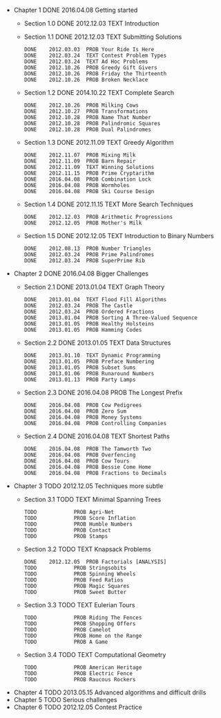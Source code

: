 * Chapter 1	DONE	2016.04.08	Getting started
  * Section 1.0	DONE	2012.12.03	TEXT Introduction
  * Section 1.1	DONE	2012.12.03	TEXT Submitting Solutions

		DONE	2012.03.03	PROB Your Ride Is Here
		DONE	2012.03.24	TEXT Contest Problem Types
		DONE	2012.03.24	TEXT Ad Hoc Problems
		DONE	2012.10.26	PROB Greedy Gift Givers
		DONE	2012.10.26	PROB Friday the Thirteenth
		DONE	2012.10.26	PROB Broken Necklace

  * Section 1.2	DONE	2014.10.22	TEXT Complete Search

		DONE	2012.10.26	PROB Milking Cows
		DONE	2012.10.27	PROB Transformations
		DONE	2012.10.28	PROB Name That Number
		DONE	2012.10.28	PROB Palindromic Squares
		DONE	2012.10.28	PROB Dual Palindromes

  * Section 1.3	DONE	2012.11.09	TEXT Greedy Algorithm

		DONE	2012.11.07	PROB Mixing Milk
		DONE	2012.11.09	PROB Barn Repair
		DONE	2012.11.09	TEXT Winning Solutions
		DONE	2012.11.15	PROB Prime Cryptarithm
		DONE	2016.04.08	PROB Combination Lock
		DONE	2016.04.08	PROB Wormholes
		DONE	2016.04.08	PROB Ski Course Design

  * Section 1.4	DONE	2012.11.15	TEXT More Search Techniques

		DONE	2012.12.03	PROB Arithmetic Progressions
		DONE	2012.12.05	PROB Mother's Milk

  * Section 1.5	DONE	2012.12.05	TEXT Introduction to Binary Numbers

		DONE	2012.08.13	PROB Number Triangles
		DONE	2012.03.24	PROB Prime Palindromes
		DONE	2012.03.24	PROB SuperPrime Rib

* Chapter 2	DONE	2016.04.08	Bigger Challenges
  * Section 2.1	DONE	2013.01.04	TEXT Graph Theory

		DONE	2013.01.04	TEXT Flood Fill Algorithms
		DONE	2012.03.24	PROB The Castle
		DONE	2012.03.24	PROB Ordered Fractions
		DONE	2013.01.04	PROB Sorting A Three-Valued Sequence
		DONE	2013.01.05	PROB Healthy Holsteins
		DONE	2013.01.05	PROB Hamming Codes

  * Section 2.2	DONE	2013.01.05	TEXT Data Structures

		DONE	2013.01.10	TEXT Dynamic Programming
		DONE	2013.01.05	PROB Preface Numbering
		DONE	2013.01.05	PROB Subset Sums
		DONE	2013.01.06	PROB Runaround Numbers
		DONE	2013.01.13	PROB Party Lamps

  * Section 2.3	DONE	2016.04.08	PROB The Longest Prefix

		DONE	2016.04.08	PROB Cow Pedigrees
		DONE	2016.04.08	PROB Zero Sum
		DONE	2016.04.08	PROB Money Systems
		DONE	2016.04.08	PROB Controlling Companies

  * Section 2.4	DONE	2016.04.08	TEXT Shortest Paths

		DONE	2016.04.08	PROB The Tamworth Two
		DONE	2016.04.08	PROB Overfencing
		DONE	2016.04.08	PROB Cow Tours
		DONE	2016.04.08	PROB Bessie Come Home
		DONE	2016.04.08	PROB Fractions to Decimals

* Chapter 3	TODO	2012.12.05	Techniques more subtle
  * Section 3.1	TODO			TEXT Minimal Spanning Trees

		TODO			PROB Agri-Net
		TODO			PROB Score Inflation
		TODO			PROB Humble Numbers
		TODO			PROB Contact
		TODO			PROB Stamps

  * Section 3.2	TODO			TEXT Knapsack Problems

		DONE	2012.12.05	PROB Factorials [ANALYSIS]
		TODO			PROB Stringsobits
		TODO			PROB Spinning Wheels
		TODO			PROB Feed Ratios
		TODO			PROB Magic Squares
		TODO			PROB Sweet Butter

  * Section 3.3	TODO			TEXT Eulerian Tours

		TODO			PROB Riding The Fences
		TODO			PROB Shopping Offers
		TODO			PROB Camelot
		TODO			PROB Home on the Range
		TODO			PROB A Game

  * Section 3.4	TODO			TEXT Computational Geometry

		TODO			PROB American Heritage
		TODO			PROB Electric Fence
		TODO			PROB Raucous Rockers

* Chapter 4	TODO	2013.05.15	Advanced algorithms and difficult drills
* Chapter 5	TODO			Serious challenges
* Chapter 6	TODO	2012.12.05	Contest Practice
